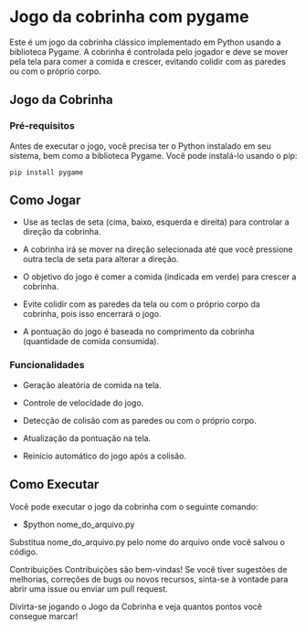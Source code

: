 # Jogo da cobrinha com pygame

Este é um jogo da cobrinha clássico implementado em Python usando a biblioteca Pygame. A cobrinha é controlada pelo jogador e deve se mover pela tela para comer a comida e crescer, evitando colidir com as paredes ou com o próprio corpo.

## Jogo da Cobrinha

### Pré-requisitos
Antes de executar o jogo, você precisa ter o Python instalado em seu sistema, bem como a biblioteca Pygame. Você pode instalá-lo usando o pip:

```
pip install pygame
```


## Como Jogar

- Use as teclas de seta (cima, baixo, esquerda e direita) para controlar a direção da cobrinha.
  
- A cobrinha irá se mover na direção selecionada até que você pressione outra tecla de seta para alterar a direção.
  
- O objetivo do jogo é comer a comida (indicada em verde) para crescer a cobrinha.
  
- Evite colidir com as paredes da tela ou com o próprio corpo da cobrinha, pois isso encerrará o jogo.
  
- A pontuação do jogo é baseada no comprimento da cobrinha (quantidade de comida consumida).
  
### Funcionalidades

- Geração aleatória de comida na tela.
  
- Controle de velocidade do jogo.
  
- Detecção de colisão com as paredes ou com o próprio corpo.
  
- Atualização da pontuação na tela.
  
- Reinício automático do jogo após a colisão.
  
## Como Executar
Você pode executar o jogo da cobrinha com o seguinte comando:

- $python nome_do_arquivo.py

Substitua nome_do_arquivo.py pelo nome do arquivo onde você salvou o código.

Contribuições
Contribuições são bem-vindas! Se você tiver sugestões de melhorias, correções de bugs ou novos recursos, sinta-se à vontade para abrir uma issue ou enviar um pull request.

Divirta-se jogando o Jogo da Cobrinha e veja quantos pontos você consegue marcar!
